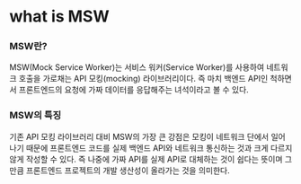 # what is MSW

### MSW란?

MSW(Mock Service Worker)는 서비스 워커(Service Worker)를 사용하여 네트워크 호출을 가로채는 API 모킹(mocking) 라이브러리이다. 즉 마치 백엔드 API인 척하면서 프론트엔드의 요청에 가짜 데이터를 응답해주는 녀석이라고 볼 수 있다.

### MSW의 특징

기존 API 모킹 라이브러리 대비 MSW의 가장 큰 강점은 모킹이 네트워크 단에서 일어나기 때문에 프론트엔드 코드를 실제 백엔드 API와 네트워크 통신하는 것과 크게 다르지 않게 작성할 수 있다. 즉 나중에 가짜 API를 실제 API로 대체하는 것이 쉽다는 뜻이며 그만큼 프론트엔드 프로젝트의 개발 생산성이 올라가는 것을 의미한다.

